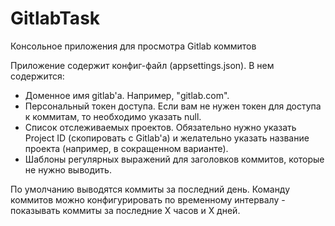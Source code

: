 # GitlabTask
Консольное приложения для просмотра Gitlab коммитов

Приложение содержит конфиг-файл (appsettings.json). В нем содержится:
- Доменное имя gitlab'а. Например, "gitlab.com".
- Персональный токен доступа. Если вам не нужен токен для доступа к коммитам, то необходимо указать null.
- Список отслеживаемых проектов. Обязательно нужно указать Project ID (скопировать с Gitlab'а) и желательно указать название проекта (например, в сокращенном варианте).
- Шаблоны регулярных выражений для заголовков коммитов, которые не нужно выводить.


По умолчанию выводятся коммиты за последний день. Команду коммитов можно конфигурировать по временному интервалу - показывать коммиты за последние X часов и X дней.

